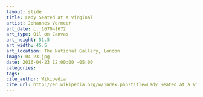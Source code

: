```yaml
---
layout: slide
title: Lady Seated at a Virginal
artist: Johannes Vermeer
art_date: c. 1670–1672
art_type: Oil on Canvas
art_height: 51.5
art_width: 45.5
art_location: The National Gallery, London
image: 04-23.jpg
date: 2016-04-23 12:00:00 -05:00
categories:
tags:
cite_author: Wikipedia
cite_url: http://en.wikipedia.org/w/index.php?title=Lady_Seated_at_a_Virginal&oldid=600756800
---
```


